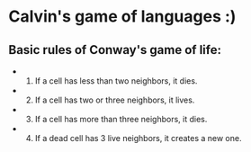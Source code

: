 <h1> Calvin's game of languages :) </h1>

## Basic rules of Conway's game of life:
- 1. If a cell has less than two neighbors, it dies.
- 2. If a cell has two or three neighbors, it lives.
- 3. If a cell has more than three neighbors, it dies.
- 4. If a dead cell has 3 live neighbors, it creates a new one.
